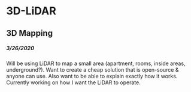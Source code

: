 # 3D-LiDAR
## 3D Mapping
##### 3/26/2020
Will be using LiDAR to map a small area (apartment, rooms, inside areas, underground?).
Want to create a cheap solution that is open-source & anyone can use.
Also want to be able to explain exactly how it works.
Currently working on how I want the LiDAR to operate.